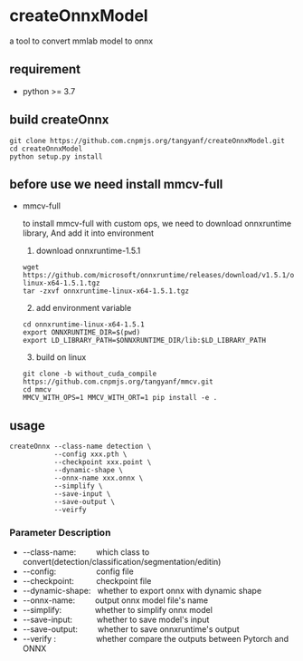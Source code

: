 # createOnnxModel
a tool to convert mmlab model to onnx

## requirement
* python >= 3.7

## build createOnnx
```shell
git clone https://github.com.cnpmjs.org/tangyanf/createOnnxModel.git
cd createOnnxModel
python setup.py install
```

## before use we need install mmcv-full 
* mmcv-full

  to install mmcv-full with custom ops, we need to download onnxruntime library, And add it into environment
  1. download onnxruntime-1.5.1
    ```shell
    wget https://github.com/microsoft/onnxruntime/releases/download/v1.5.1/onnxruntime-linux-x64-1.5.1.tgz
    tar -zxvf onnxruntime-linux-x64-1.5.1.tgz
    ```
  2. add environment variable
    ```shell
    cd onnxruntime-linux-x64-1.5.1
    export ONNXRUNTIME_DIR=$(pwd)
    export LD_LIBRARY_PATH=$ONNXRUNTIME_DIR/lib:$LD_LIBRARY_PATH
    ```
  3. build on linux
    ```shell
    git clone -b without_cuda_compile https://github.com.cnpmjs.org/tangyanf/mmcv.git
    cd mmcv
    MMCV_WITH_OPS=1 MMCV_WITH_ORT=1 pip install -e .
    ```

## usage
```shell
createOnnx --class-name detection \
           --config xxx.pth \
           --checkpoint xxx.point \
           --dynamic-shape \
           --onnx-name xxx.onnx \
           --simplify \
           --save-input \
           --save-output \
           --veirfy
```
### Parameter Description
* --class-name:&nbsp;&nbsp;&nbsp;&nbsp;&nbsp;&nbsp;&nbsp;&nbsp;&nbsp;which class to convert(detection/classification/segmentation/editin)
* --config:&nbsp;&nbsp;&nbsp;&nbsp;&nbsp;&nbsp;&nbsp;&nbsp;&nbsp;&nbsp;&nbsp;&nbsp;&nbsp;&nbsp;&nbsp;&nbsp;&nbsp;&nbsp;config file
* --checkpoint:&nbsp;&nbsp;&nbsp;&nbsp;&nbsp;&nbsp;&nbsp;&nbsp;&nbsp;  checkpoint file
* --dynamic-shape:&nbsp;&nbsp; whether to export onnx with dynamic shape
* --onnx-name:&nbsp;&nbsp;&nbsp;&nbsp;&nbsp;&nbsp;&nbsp;&nbsp; output onnx model file's name
* --simplify:&nbsp;&nbsp;&nbsp;&nbsp;&nbsp;&nbsp;&nbsp;&nbsp;&nbsp;&nbsp;&nbsp;&nbsp;&nbsp;&nbsp;&nbsp;whether to simplify onnx model
* --save-input:&nbsp;&nbsp;&nbsp;&nbsp;&nbsp;&nbsp;&nbsp;&nbsp;&nbsp;&nbsp;  whether to save model's input
* --save-output:&nbsp;&nbsp;&nbsp;&nbsp;&nbsp;&nbsp;&nbsp;&nbsp; whether to save onnxruntime's output
* --verify&nbsp;:&nbsp;&nbsp;&nbsp;&nbsp;&nbsp;&nbsp;&nbsp;&nbsp;&nbsp;&nbsp;&nbsp;&nbsp;&nbsp;&nbsp;&nbsp;&nbsp;&nbsp;&nbsp;whether compare the outputs between Pytorch and ONNX
